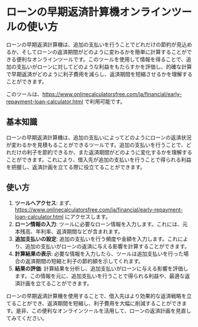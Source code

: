 ローンの早期返済計算機オンラインツールの使い方
=======================

ローンの早期返済計算機は、追加の支払いを行うことでどれだけの節約が見込めるか、そしてローンの返済期間がどのように変わるかを簡単に計算することができる便利なオンラインツールです。このツールを使用して情報を得ることで、追加の支払いがローンに対してどのような利益をもたらすかを評価し、的確な計算で早期返済がどのように利子費用を減らし、返済期間を短縮させるかを理解することができます。

このツールは、<https://www.onlinecalculatorsfree.com/ja/financial/early-repayment-loan-calculator.html> で利用可能です。

基本知識
----

ローンの早期返済計算機は、追加の支払いによってどのようにローンの返済状況が変わるかを見積もることができるツールです。追加の支払いを行うことで、どれだけの利子を節約できるか、また返済期間がどのように変化するかを理解することができます。これにより、借入先が追加の支払いを行うことで得られる利益を把握し、返済計画を立てる際に役立てることができます。

使い方
---

1. **ツールへアクセス**: まず、<https://www.onlinecalculatorsfree.com/ja/financial/early-repayment-loan-calculator.html> にアクセスします。
2. **ローン情報の入力**: ツールに必要なローン情報を入力します。これには、元本残高、年利率、返済期間などが含まれます。
3. **追加支払いの設定**: 追加の支払いを行う頻度や金額を入力します。これにより、追加の支払いがローンの返済に与える影響を計算することができます。
4. **計算結果の表示**: 必要な情報を入力したら、ツールは追加支払いを行った場合の返済期間の短縮と利子の節約額を示してくれます。
5. **結果の評価**: 計算結果を分析し、追加支払いがローンに与える影響を評価します。この情報を元に、追加支払いを行うことで得られる利益や、最適な返済計画を立てることができます。

ローンの早期返済計算機を使用することで、借入先はより効果的な返済戦略を立てることができ、返済期間を短縮し、利子費用を大幅に削減することができます。是非、この便利なオンラインツールを活用して、ローンの返済計画を見直してみてください。